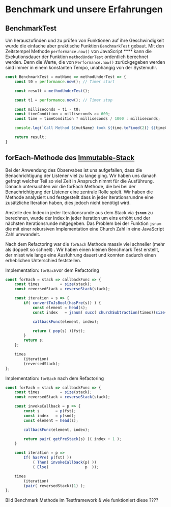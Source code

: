 # Benchmark und unsere Erfahrungen

## BenchmarkTest

Um herauszufinden und zu prüfen von Funktionen auf ihre Geschwindigkeit wurde die einfache aber praktische Funktion `BenchmarkTest` gebaut. Mit den Zeitstempel Methode  `performance.now()` von JavaScript **** kann die Exekutionsdauer der Funktion `methodUnderTest` ordentlich berechnet werden. Denn die Werte, die von `Performance.now()` zurückgegeben werden sind immer in einem konstanten Tempo, unabhängig von der Systemuhr.

```javascript
const BenchmarkTest = mutName => methodUnderTest => {
    const t0 = performance.now(); // Timer start

    const result = methodUnderTest();

    const t1 = performance.now(); // Timer stop

    const milliseconds = t1 - t0; 
    const timeCondition = milliseconds >= 600;
    const time = timeCondition ? milliseconds / 1000 : milliseconds;

    console.log(`Call Method ${mutName} took ${time.toFixed(2)} ${timeCondition ? 'seconds' : 'milliseconds'}.`);

    return result;
}
```

## 

## forEach-Methode des [Immutable-Stack](../forschungsarbeit-ip5-lambda-kalkuel/immutable-stack.md#foreach-loop)

Bei der Anwendung des Observabes ist uns aufgefallen, dass die Benachrichtigung der Listener viel zu lange ging. Wir haben uns danach gefragt welcher Teil so viel Zeit in Anspruch nimmt für die Ausführung. Danach untersuchten wir die forEach Methode, die bei bei der Benachrichtigung der Listener eine zentrale Rolle spielt. Wir haben die Methode analysiert und festgestellt dass in jeder Iterationsrundne eine zusätzliche Iteration haben, dies jedoch nicht benötigt wird.

Anstelle den Index in jeder Iterationsrunde aus dem Stack via **`jsnum`** zu berechnen, wurde der Index in jeder Iteration um eins erhöht und der nächsten Iterationsrunde mitgegeben. Das Problem bei der Funktion `jsnum` die mit einer rekursiven Implementation eine Church Zahl in eine JavaScript Zahl umwandelt.

Nach dem Refactoring war die `forEach` Methode massiv viel schneller \(mehr als doppelt so schnell\) . Wir haben einen kleinen Benchmark Test erstellt, der misst wie lange eine Ausführung dauert und konnten dadurch einen erheblichen Unterschied feststellen.

Implementation: `forEach`vor dem Refactoring

```javascript
const forEach = stack => callbackFunc => {
    const times         = size(stack);
    const reversedStack = reverseStack(stack);

    const iteration = s => {
        if( convertToJsBool(hasPre(s)) ) {
            const element = head(s);
            const index   = jsnum( succ( churchSubtraction(times)(size(s) )));

            callbackFunc(element, index);

            return ( pop(s) )(fst);
        }
        return s;
    };

    times
        (iteration)
        (reversedStack);
};
```

Implementation: `forEach` nach dem Refactoring

```javascript
const forEach = stack => callbackFunc => {
    const times         = size(stack);
    const reversedStack = reverseStack(stack);

    const invokeCallback = p => {
        const s       = p(fst);
        const index   = p(snd);
        const element = head(s);

        callbackFunc(element, index);

        return pair( getPreStack(s) )( index + 1 );
    }

    const iteration = p =>
        If( hasPre( p(fst) ))
            ( Then( invokeCallback(p) ))
            ( Else(                p  ));

    times
        (iteration)
        (pair( reversedStack)(1) );
};
```

  
Bild Benchmark Methode im Testframework & wie funktioniert diese ????

